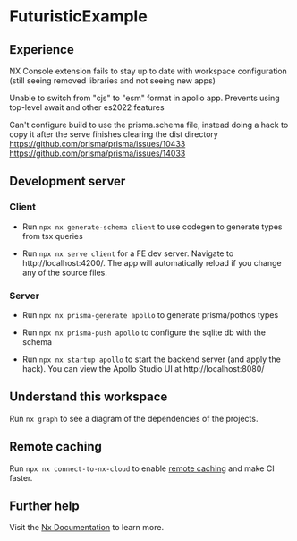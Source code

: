 # FuturisticExample

## Experience

NX Console extension fails to stay up to date with workspace configuration (still seeing removed libraries and not seeing new apps)

Unable to switch from "cjs" to "esm" format in apollo app. Prevents using top-level await and other es2022 features

Can't configure build to use the prisma.schema file, instead doing a hack to copy it after the serve finishes clearing the dist directory
https://github.com/prisma/prisma/issues/10433
https://github.com/prisma/prisma/issues/14033

## Development server

### Client

- Run `npx nx generate-schema client` to use codegen to generate types from tsx queries

- Run `npx nx serve client` for a FE dev server. Navigate to http://localhost:4200/. The app will automatically reload if you change any of the source files.

### Server

- Run `npx nx prisma-generate apollo` to generate prisma/pothos types

- Run `npx nx prisma-push apollo` to configure the sqlite db with the schema

- Run `npx nx startup apollo` to start the backend server (and apply the hack). You can view the Apollo Studio UI at http://localhost:8080/

## Understand this workspace

Run `nx graph` to see a diagram of the dependencies of the projects.

## Remote caching

Run `npx nx connect-to-nx-cloud` to enable [remote caching](https://nx.app) and make CI faster.

## Further help

Visit the [Nx Documentation](https://nx.dev) to learn more.
